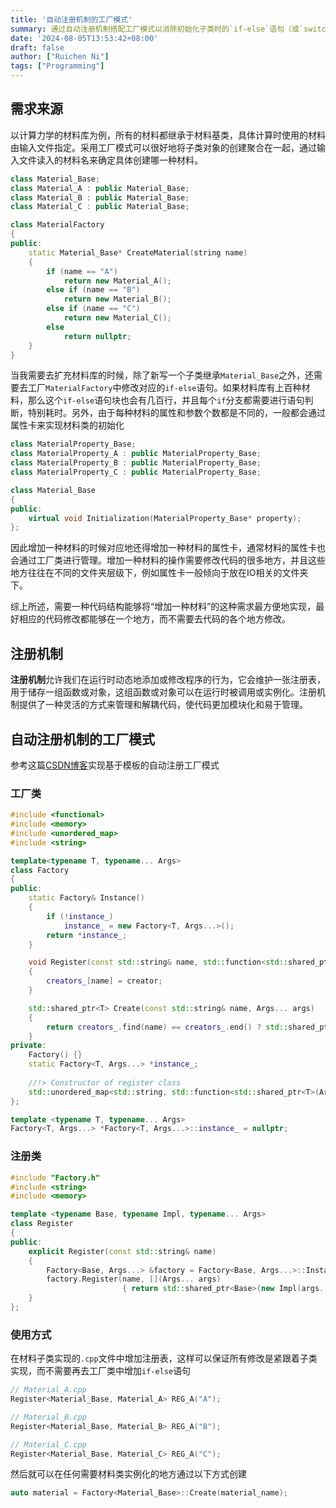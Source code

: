 ```yaml
---
title: '自动注册机制的工厂模式'
summary: 通过自动注册机制搭配工厂模式以消除初始化子类时的`if-else`语句（或`switch-case`语句），能够大幅简化代码的撰写。
date: '2024-08-05T13:53:42+08:00'
draft: false
author: ["Ruichen Ni"]
tags: ["Programming"]
---
```


## 需求来源
以计算力学的材料库为例，所有的材料都继承于材料基类，具体计算时使用的材料由输入文件指定。采用工厂模式可以很好地将子类对象的创建聚合在一起，通过输入文件读入的材料名来确定具体创建哪一种材料。

```cpp
class Material_Base;
class Material_A : public Material_Base;
class Material_B : public Material_Base;
class Material_C : public Material_Base;

class MaterialFactory
{
public:
    static Material_Base* CreateMaterial(string name)
    {
        if (name == "A")
            return new Material_A();
        else if (name == "B")
            return new Material_B();
        else if (name == "C")
            return new Material_C();
        else
            return nullptr;
    }
}
```

当我需要去扩充材料库的时候，除了新写一个子类继承`Material_Base`之外，还需要去工厂`MaterialFactory`中修改对应的`if-else`语句。如果材料库有上百种材料，那么这个`if-else`语句块也会有几百行，并且每个`if`分支都需要进行语句判断，特别耗时。另外，由于每种材料的属性和参数个数都是不同的，一般都会通过属性卡来实现材料类的初始化

```cpp
class MaterialProperty_Base;
class MaterialProperty_A : public MaterialProperty_Base;
class MaterialProperty_B : public MaterialProperty_Base;
class MaterialProperty_C : public MaterialProperty_Base;

class Material_Base
{
public:
    virtual void Initialization(MaterialProperty_Base* property);
};
```

因此增加一种材料的时候对应地还得增加一种材料的属性卡，通常材料的属性卡也会通过工厂类进行管理。增加一种材料的操作需要修改代码的很多地方，并且这些地方往往在不同的文件夹层级下，例如属性卡一般倾向于放在IO相关的文件夹下。

综上所述，需要一种代码结构能够将“增加一种材料”的这种需求最方便地实现，最好相应的代码修改都能够在一个地方，而不需要去代码的各个地方修改。

## 注册机制
**注册机制**允许我们在运行时动态地添加或修改程序的行为，它会维护一张注册表，用于储存一组函数或对象，这组函数或对象可以在运行时被调用或实例化。注册机制提供了一种灵活的方式来管理和解耦代码，使代码更加模块化和易于管理。

## 自动注册机制的工厂模式
参考这篇[CSDN博客](https://blog.csdn.net/A_L_A_N/article/details/114852146)实现基于模板的自动注册工厂模式

### 工厂类
```cpp
#include <functional>
#include <memory>
#include <unordered_map>
#include <string>

template<typename T, typename... Args>
class Factory
{
public:
    static Factory& Instance()
    {
        if (!instance_)
            instance_ = new Factory<T, Args...>();
        return *instance_;
    }

    void Register(const std::string& name, std::function<std::shared_ptr<T>(Args...)> creator)
    {
        creators_[name] = creator;
    }

    std::shared_ptr<T> Create(const std::string& name, Args... args)
    {
        return creators_.find(name) == creators_.end() ? std::shared_ptr<T>() : creators_[name](args...);
    }
private:
    Factory() {}
    static Factory<T, Args...> *instance_;
    
    //!> Constructor of register class
    std::unordered_map<std::string, std::function<std::shared_ptr<T>(Args...)>> creators_;
};

template <typename T, typename... Args>
Factory<T, Args...> *Factory<T, Args...>::instance_ = nullptr;
```

### 注册类
```cpp
#include "Factory.h"
#include <string>
#include <memory>

template <typename Base, typename Impl, typename... Args>
class Register
{
public:
    explicit Register(const std::string& name)
    {
        Factory<Base, Args...> &factory = Factory<Base, Args...>::Instance();
        factory.Register(name, [](Args... args)
                         { return std::shared_ptr<Base>(new Impl(args...)); });
    }
};
```

### 使用方式
在材料子类实现的`.cpp`文件中增加注册表，这样可以保证所有修改是紧跟着子类实现，而不需要再去工厂类中增加`if-else`语句

```cpp
// Material_A.cpp
Register<Material_Base, Material_A> REG_A("A");

// Material_B.cpp
Register<Material_Base, Material_B> REG_A("B");

// Material_C.cpp
Register<Material_Base, Material_C> REG_A("C");
```

然后就可以在任何需要材料类实例化的地方通过以下方式创建

```cpp
auto material = Factory<Material_Base>::Create(material_name);
```